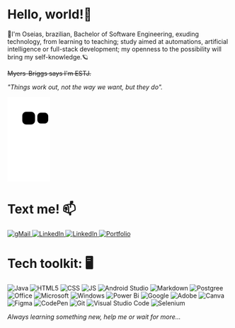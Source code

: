 # Hello, world!🚀
💫I'm Oseias, brazilian, Bachelor of Software Engineering, exuding technology, from learning to teaching; study aimed at automations, artificial intelligence or full-stack development; my openness to the possibility will bring my self-knowledge.🪐

~~Myers-Briggs says I'm ESTJ.~~

*"Things work out, not the way we want, but they do".*

![snake](https://github.com/OseiasYc/OseiasYC/blob/output/github-contribution-grid-snake.svg)

# Text me! 📫

[![gMail](https://img.shields.io/badge/Gmail-D14836?style=for-the-badge&logo=gmail&logoColor=white) ](mailto:OseiasYC@gmail.com)[![LinkedIn](https://img.shields.io/badge/LinkedIn-0077B5?style=for-the-badge&logo=linkedin&logoColor=white) ](https://www.linkedin.com/in/OseiasYC)[![LinkedIn](https://img.shields.io/badge/Facebook-1877F2?style=for-the-badge&logo=facebook&logoColor=white) ](https://www.facebook.com/OseiasYC) [![Portfolio](https://img.shields.io/badge/Portfolio-%23000000.svg?style=for-the-badge&logo=firefox&logoColor=#FF7139)](https://OseiasYC.github.io/)


# Tech toolkit: 🖥️

![Java](https://img.shields.io/badge/Java-ED8B00?style=for-the-badge&logo=java&logoColor=white) ![HTML5](https://img.shields.io/badge/HTML-239120?style=for-the-badge&logo=html5&logoColor=white) ![CSS](https://img.shields.io/badge/CSS-239120?&style=for-the-badge&logo=css3&logoColor=white) ![JS](https://img.shields.io/badge/JavaScript-323330?style=for-the-badge&logo=javascript&logoColor=F7DF1E) ![Android Studio](https://img.shields.io/badge/Android%20Studio-3DDC84.svg?style=for-the-badge&logo=android-studio&logoColor=white) ![Markdown](https://img.shields.io/badge/Markdown-000000?style=for-the-badge&logo=markdown&logoColor=white) ![Postgree](https://img.shields.io/badge/PostgreSQL-316192?style=for-the-badge&logo=postgresql&logoColor=white) ![Office](https://img.shields.io/badge/Microsoft_Office-D83B01?style=for-the-badge&logo=microsoft-office&logoColor=white) ![Microsoft](https://img.shields.io/badge/Microsoft-666666?style=for-the-badge&logo=microsoft&logoColor=white)  ![Windows](https://img.shields.io/badge/Windows-017AD7?style=for-the-badge&logo=windows&logoColor=white)
![Power Bi](https://img.shields.io/badge/power_bi-F2C811?style=for-the-badge&logo=powerbi&logoColor=black) ![Google](https://img.shields.io/badge/google-4285F4?style=for-the-badge&logo=google&logoColor=white) ![Adobe](https://img.shields.io/badge/adobe-%23FF0000.svg?style=for-the-badge&logo=adobe&logoColor=white) ![Canva](https://img.shields.io/badge/Canva-%2300C4CC.svg?style=for-the-badge&logo=Canva&logoColor=white) ![Figma](https://img.shields.io/badge/figma-%23F24E1E.svg?style=for-the-badge&logo=figma&logoColor=white) ![CodePen](https://img.shields.io/badge/Codepen-000000?style=for-the-badge&logo=codepen&logoColor=white) ![Git](https://img.shields.io/badge/git-%23F05033.svg?style=for-the-badge&logo=git&logoColor=white)  ![Visual Studio Code](https://img.shields.io/badge/Visual%20Studio%20Code-0078d7.svg?style=for-the-badge&logo=visual-studio-code&logoColor=white) ![Selenium](https://img.shields.io/badge/-selenium-%43B02A?style=for-the-badge&logo=selenium&logoColor=white)  

*Always learning something new, help me or wait for more...*
